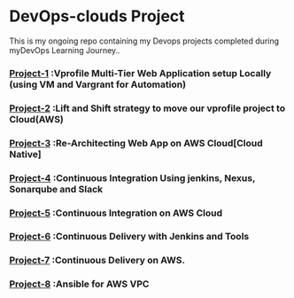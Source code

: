 # DevOps-clouds Project
 This is my ongoing repo containing my Devops projects completed during myDevOps Learning Journey..
### [Project-1](Project-1) :Vprofile Multi-Tier Web Application setup Locally (using VM and Vargrant for Automation)

### [Project-2](Project-2) :Lift and Shift strategy to move our vprofile project to Cloud(AWS)

### [Project-3](Project-3) :Re-Architecting Web App on AWS Cloud[Cloud Native]

### [Project-4](Project-4) :Continuous Integration Using jenkins, Nexus, Sonarqube and Slack

### [Project-5](Project-5) :Continuous Integration on AWS Cloud 

### [Project-6](Project-6) :Continuous Delivery with Jenkins and Tools

### [Project-7](Project-7) :Continuous Delivery on AWS.

### [Project-8](Project-8) :Ansible for AWS VPC
